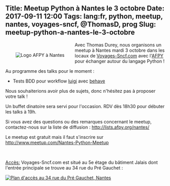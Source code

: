 Title: Meetup Python à Nantes le 3 octobre
Date: 2017-09-11 12:00
Tags: lang:fr, python, meetup, nantes, voyages-sncf, @ThomasD, prog
Slug: meetup-python-a-nantes-le-3-octobre
---

<img src="images/2017/09/afpy-nantes.jpg" alt="Logo AFPY à Nantes" class="column-img">

Avec Thomas Durey, nous organisons un meetup à Nantes mardi 3 octobre dans les locaux de [Voyages-Sncf.com](https://open.voyages-sncf.com/groupe/qui-sommes-nous) avec l'[AFPY](https://www.afpy.org) pour échanger autour du langage Python !

Au programme des talks pour le moment :

- Tests BDD pour workflow [luigi](https://github.com/spotify/luigi) avec [behave](http://pythonhosted.org/behave/)

Nous souhaiterions avoir plus de sujets, donc n'hésitez pas à proposer votre talk !

Un buffet dinatoire sera servi pour l'occasion. RDV dès 18h30 pour débuter les talks à 19h.

Si vous avez des questions ou des remarques concernant le meetup, contactez-nous sur la liste de diffusion : <http://lists.afpy.org/nantes/>

Le meetup est gratuit mais il faut s'inscrire sur <http://www.meetup.com/Nantes-Python-Meetup>

<br>

<u>Accès:</u> Voyages-Sncf.com est situé au 5e étage du bâtiment Jalais dont l'entrée principale se trouve au 34 rue du Pré Gauchet :

<a href="https://www.openstreetmap.org/search?query=34%20rue%20du%20Pr%C3%A9%20Gauchet%2C%20nantes">
<img alt="Plan d'accès au 34 rue du Pré Gauchet, Nantes"
   src="https://chezsoi.org/lucas/PlanAcces_VoyagesSncfTechnologies_34rueDuPreGauchetNantes.png"
   style="max-width: 100%">
</a>

<style>
@media screen and (min-width: 40rem) {
    .column-img {
        max-width: 40%;
        float: left;
        padding: 2rem;
    }
}
@media screen and (max-width: 40rem) {
    .column-img {
        max-width: 60%;
        margin: 0 auto;
        display: block;
    }
}
.clear-floats {
    clear: both;
}
article li {
  position: relative;
  left: 1em;
}
</style>
